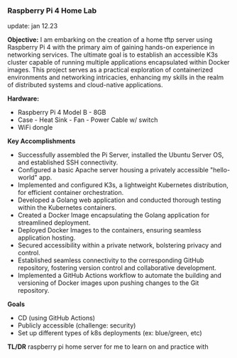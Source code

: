 ### Raspberry Pi 4 Home Lab 
update: jan 12.23

**Objective:**
I am embarking on the creation of a home tftp server using Raspberry Pi 4 with the primary aim of gaining hands-on experience in networking services. The ultimate goal is to establish an accessible K3s cluster capable of running multiple applications encapsulated within Docker images. This project serves as a practical exploration of containerized environments and networking intricacies, enhancing my skills in the realm of distributed systems and cloud-native applications.

**Hardware:**
- Raspberry Pi 4 Model B - 8GB
- Case - Heat Sink - Fan - Power Cable w/ switch
- WiFi dongle

**Key Accomplishments**
- Successfully assembled the Pi Server, installed the Ubuntu Server OS, and established SSH connectivity.
- Configured a basic Apache server housing a privately accessible "hello-world" app.
- Implemented and configured K3s, a lightweight Kubernetes distribution, for efficient container orchestration.
- Developed a Golang web application and conducted thorough testing within the Kubernetes containers.
- Created a Docker Image encapsulating the Golang application for streamlined deployment.
- Deployed Docker Images to the containers, ensuring seamless application hosting.
- Secured accessibility within a private network, bolstering privacy and control.
- Established seamless connectivity to the corresponding GitHub repository, fostering version control and collaborative development.
- Implemented a GitHub Actions workflow to automate the building and versioning of Docker images upon pushing changes to the Git repository.

**Goals**
- CD (using GitHub Actions)
- Publicly accessible (challenge: security)
- Set up different types of k8s deployments (ex: blue/green, etc)

**TL/DR**
raspberry pi home server for me to learn on and practice with
